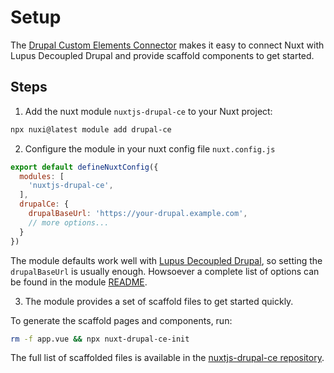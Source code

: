 # Setup

The [Drupal Custom Elements Connector](https://github.com/drunomics/nuxt-module-drupal-ce) makes it easy to connect Nuxt with Lupus Decoupled Drupal and provide scaffold components to get started.

## Steps
1. Add the nuxt module `nuxtjs-drupal-ce` to your Nuxt project:

```bash
npx nuxi@latest module add drupal-ce
```

2. Configure the module in your nuxt config file `nuxt.config.js`

```js
export default defineNuxtConfig({
  modules: [
    'nuxtjs-drupal-ce',
  ],
  drupalCe: {
    drupalBaseUrl: 'https://your-drupal.example.com',
    // more options...
  }
})
```

The module defaults work well with [Lupus Decoupled Drupal](https://www.drupal.org/project/lupus_decoupled), so setting the `drupalBaseUrl` is usually enough. Howsoever a complete list of options can be found in the module [README](https://github.com/drunomics/nuxtjs-drupal-ce/blob/2.x/README.md).

3. The module provides a set of scaffold files to get started quickly.

To generate the scaffold pages and components, run:
```bash
rm -f app.vue && npx nuxt-drupal-ce-init
```

The full list of scaffolded files is available in the [nuxtjs-drupal-ce repository](https://github.com/drunomics/nuxtjs-drupal-ce/tree/2.x/playground).
